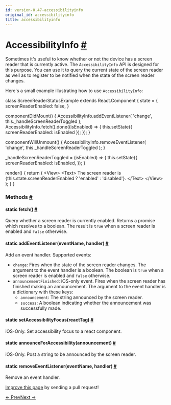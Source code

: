 ```yaml
---
id: version-0.47-accessibilityinfo
original_id: accessibilityinfo
title: accessibilityinfo
---
```

<a id="content"></a><h1><a class="anchor" name="accessibilityinfo"></a>AccessibilityInfo <a class="hash-link" href="docs/accessibilityinfo.html#accessibilityinfo">#</a></h1><div><div><p>Sometimes it's useful to know whether or not the device has a screen reader that is currently active. The
<code>AccessibilityInfo</code> API is designed for this purpose. You can use it to query the current state of the
screen reader as well as to register to be notified when the state of the screen reader changes.</p><p>Here's a small example illustrating how to use <code>AccessibilityInfo</code>:</p><div class="prism language-javascript"><span class="token keyword">class</span> <span class="token class-name">ScreenReaderStatusExample</span> <span class="token keyword">extends</span> <span class="token class-name">React<span class="token punctuation">.</span>Component</span> <span class="token punctuation">{</span>
  state <span class="token operator">=</span> <span class="token punctuation">{</span>
    screenReaderEnabled<span class="token punctuation">:</span> <span class="token boolean">false</span><span class="token punctuation">,</span>
  <span class="token punctuation">}</span>

  <span class="token function">componentDidMount</span><span class="token punctuation">(</span><span class="token punctuation">)</span> <span class="token punctuation">{</span>
    AccessibilityInfo<span class="token punctuation">.</span><span class="token function">addEventListener</span><span class="token punctuation">(</span>
      <span class="token string">'change'</span><span class="token punctuation">,</span>
      <span class="token keyword">this</span><span class="token punctuation">.</span>_handleScreenReaderToggled
    <span class="token punctuation">)</span><span class="token punctuation">;</span>
    AccessibilityInfo<span class="token punctuation">.</span><span class="token function">fetch</span><span class="token punctuation">(</span><span class="token punctuation">)</span><span class="token punctuation">.</span><span class="token function">done</span><span class="token punctuation">(</span><span class="token punctuation">(</span>isEnabled<span class="token punctuation">)</span> <span class="token operator">=&gt;</span> <span class="token punctuation">{</span>
      <span class="token keyword">this</span><span class="token punctuation">.</span><span class="token function">setState</span><span class="token punctuation">(</span><span class="token punctuation">{</span>
        screenReaderEnabled<span class="token punctuation">:</span> isEnabled
      <span class="token punctuation">}</span><span class="token punctuation">)</span><span class="token punctuation">;</span>
    <span class="token punctuation">}</span><span class="token punctuation">)</span><span class="token punctuation">;</span>
  <span class="token punctuation">}</span>

  <span class="token function">componentWillUnmount</span><span class="token punctuation">(</span><span class="token punctuation">)</span> <span class="token punctuation">{</span>
    AccessibilityInfo<span class="token punctuation">.</span><span class="token function">removeEventListener</span><span class="token punctuation">(</span>
      <span class="token string">'change'</span><span class="token punctuation">,</span>
      <span class="token keyword">this</span><span class="token punctuation">.</span>_handleScreenReaderToggled
    <span class="token punctuation">)</span><span class="token punctuation">;</span>
  <span class="token punctuation">}</span>

  _handleScreenReaderToggled <span class="token operator">=</span> <span class="token punctuation">(</span>isEnabled<span class="token punctuation">)</span> <span class="token operator">=&gt;</span> <span class="token punctuation">{</span>
    <span class="token keyword">this</span><span class="token punctuation">.</span><span class="token function">setState</span><span class="token punctuation">(</span><span class="token punctuation">{</span>
      screenReaderEnabled<span class="token punctuation">:</span> isEnabled<span class="token punctuation">,</span>
    <span class="token punctuation">}</span><span class="token punctuation">)</span><span class="token punctuation">;</span>
  <span class="token punctuation">}</span>

  <span class="token function">render</span><span class="token punctuation">(</span><span class="token punctuation">)</span> <span class="token punctuation">{</span>
    <span class="token keyword">return</span> <span class="token punctuation">(</span>
      <span class="token operator">&lt;</span>View<span class="token operator">&gt;</span>
        <span class="token operator">&lt;</span>Text<span class="token operator">&gt;</span>
          The screen reader is <span class="token punctuation">{</span><span class="token keyword">this</span><span class="token punctuation">.</span>state<span class="token punctuation">.</span>screenReaderEnabled <span class="token operator">?</span> <span class="token string">'enabled'</span> <span class="token punctuation">:</span> <span class="token string">'disabled'</span><span class="token punctuation">}</span><span class="token punctuation">.</span>
        <span class="token operator">&lt;</span><span class="token operator">/</span>Text<span class="token operator">&gt;</span>
      <span class="token operator">&lt;</span><span class="token operator">/</span>View<span class="token operator">&gt;</span>
    <span class="token punctuation">)</span><span class="token punctuation">;</span>
  <span class="token punctuation">}</span>
<span class="token punctuation">}</span></div></div><span><h3><a class="anchor" name="methods"></a>Methods <a class="hash-link" href="docs/accessibilityinfo.html#methods">#</a></h3><div class="props"><div class="prop"><h4 class="methodTitle"><a class="anchor" name="fetch"></a><span class="methodType">static </span>fetch<span class="methodType">()</span> <a class="hash-link" href="docs/accessibilityinfo.html#fetch">#</a></h4><div><p>Query whether a screen reader is currently enabled. Returns a promise which
resolves to a boolean. The result is <code>true</code> when a screen reader is enabled
and <code>false</code> otherwise.</p></div></div><div class="prop"><h4 class="methodTitle"><a class="anchor" name="addeventlistener"></a><span class="methodType">static </span>addEventListener<span class="methodType">(eventName, handler)</span> <a class="hash-link" href="docs/accessibilityinfo.html#addeventlistener">#</a></h4><div><p>Add an event handler. Supported events:</p><ul><li><code>change</code>: Fires when the state of the screen reader changes. The argument
to the event handler is a boolean. The boolean is <code>true</code> when a screen
reader is enabled and <code>false</code> otherwise.</li><li><code>announcementFinished</code>: iOS-only event. Fires when the screen reader has
finished making an announcement. The argument to the event handler is a dictionary
with these keys:<ul><li><code>announcement</code>: The string announced by the screen reader.</li><li><code>success</code>: A boolean indicating whether the announcement was successfully made.</li></ul></li></ul></div></div><div class="prop"><h4 class="methodTitle"><a class="anchor" name="setaccessibilityfocus"></a><span class="methodType">static </span>setAccessibilityFocus<span class="methodType">(reactTag)</span> <a class="hash-link" href="docs/accessibilityinfo.html#setaccessibilityfocus">#</a></h4><div><p>iOS-Only. Set accessibility focus to a react component.</p></div></div><div class="prop"><h4 class="methodTitle"><a class="anchor" name="announceforaccessibility"></a><span class="methodType">static </span>announceForAccessibility<span class="methodType">(announcement)</span> <a class="hash-link" href="docs/accessibilityinfo.html#announceforaccessibility">#</a></h4><div><p>iOS-Only. Post a string to be announced by the screen reader.</p></div></div><div class="prop"><h4 class="methodTitle"><a class="anchor" name="removeeventlistener"></a><span class="methodType">static </span>removeEventListener<span class="methodType">(eventName, handler)</span> <a class="hash-link" href="docs/accessibilityinfo.html#removeeventlistener">#</a></h4><div><p>Remove an event handler.</p></div></div></div></span></div><p class="edit-page-block"><a target="_blank" href="https://github.com/facebook/react-native/blob/master/Libraries/Components/AccessibilityInfo/AccessibilityInfo.ios.js">Improve this page</a> by sending a pull request!</p><div class="docs-prevnext"><a class="docs-prev" href="docs/webview.html#content">← Prev</a><a class="docs-next" href="docs/actionsheetios.html#content">Next →</a></div>